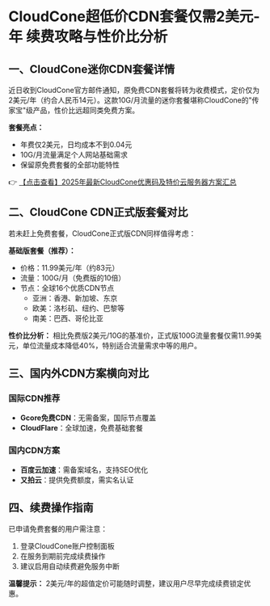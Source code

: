 # CloudCone超低价CDN套餐仅需2美元-年 续费攻略与性价比分析

## 一、CloudCone迷你CDN套餐详情

近日收到CloudCone官方邮件通知，原免费CDN套餐将转为收费模式，定价仅为2美元/年（约合人民币14元）。这款10G/月流量的迷你套餐堪称CloudCone的"传家宝"级产品，性价比远超同类免费方案。

**套餐亮点：**
- 年费仅2美元，日均成本不到0.04元
- 10G/月流量满足个人网站基础需求
- 保留原免费套餐的全部功能特性

👉 [【点击查看】2025年最新CloudCone优惠码及特价云服务器方案汇总](https://bit.ly/Cloudcone)

## 二、CloudCone CDN正式版套餐对比

若未赶上免费套餐，CloudCone正式版CDN同样值得考虑：

**基础版套餐（推荐）：**
- 价格：11.99美元/年（约83元）
- 流量：100G/月（免费版的10倍）
- 节点：全球16个优质CDN节点
  - 亚洲：香港、新加坡、东京
  - 欧美：洛杉矶、纽约、巴黎等
  - 南美：巴西、哥伦比亚

**性价比分析：**
相比免费版2美元/10G的基准价，正式版100G流量套餐仅需11.99美元，单位流量成本降低40%，特别适合流量需求中等的用户。

## 三、国内外CDN方案横向对比

### 国际CDN推荐
- **Gcore免费CDN**：无需备案，国际节点覆盖
- **CloudFlare**：全球加速，免费基础套餐

### 国内CDN方案
- **百度云加速**：需备案域名，支持SEO优化
- **又拍云**：提供免费额度，需实名认证

## 四、续费操作指南

已申请免费套餐的用户需注意：
1. 登录CloudCone账户控制面板
2. 在服务到期前完成续费操作
3. 建议启用自动续费避免服务中断

**温馨提示：** 2美元/年的超值定价可能随时调整，建议用户尽早完成续费锁定优惠。